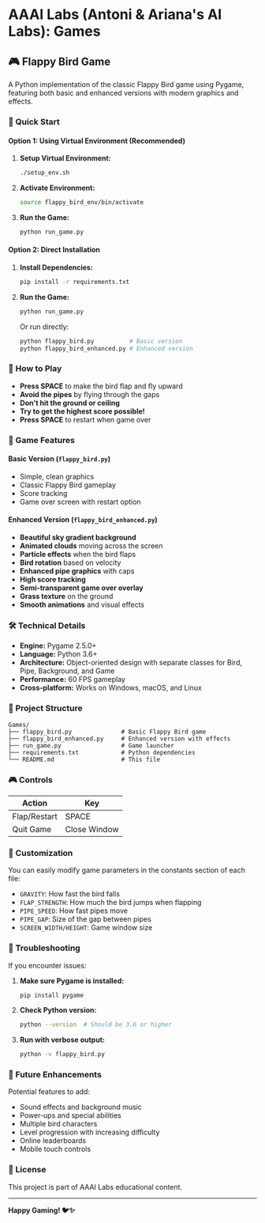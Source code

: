 # AAAI Labs (Antoni & Ariana's AI Labs): Games

## 🎮 Flappy Bird Game

A Python implementation of the classic Flappy Bird game using Pygame, featuring both basic and enhanced versions with modern graphics and effects.

### 🚀 Quick Start

#### Option 1: Using Virtual Environment (Recommended)
1. **Setup Virtual Environment:**
   ```bash
   ./setup_env.sh
   ```
   
2. **Activate Environment:**
   ```bash
   source flappy_bird_env/bin/activate
   ```

3. **Run the Game:**
   ```bash
   python run_game.py
   ```

#### Option 2: Direct Installation
1. **Install Dependencies:**
   ```bash
   pip install -r requirements.txt
   ```

2. **Run the Game:**
   ```bash
   python run_game.py
   ```
   
   Or run directly:
   ```bash
   python flappy_bird.py          # Basic version
   python flappy_bird_enhanced.py # Enhanced version
   ```

### 🎯 How to Play

- **Press SPACE** to make the bird flap and fly upward
- **Avoid the pipes** by flying through the gaps
- **Don't hit the ground or ceiling**
- **Try to get the highest score possible!**
- **Press SPACE** to restart when game over

### 🎨 Game Features

#### Basic Version (`flappy_bird.py`)
- Simple, clean graphics
- Classic Flappy Bird gameplay
- Score tracking
- Game over screen with restart option

#### Enhanced Version (`flappy_bird_enhanced.py`)
- **Beautiful sky gradient background**
- **Animated clouds** moving across the screen
- **Particle effects** when the bird flaps
- **Bird rotation** based on velocity
- **Enhanced pipe graphics** with caps
- **High score tracking**
- **Semi-transparent game over overlay**
- **Grass texture** on the ground
- **Smooth animations** and visual effects

### 🛠️ Technical Details

- **Engine:** Pygame 2.5.0+
- **Language:** Python 3.6+
- **Architecture:** Object-oriented design with separate classes for Bird, Pipe, Background, and Game
- **Performance:** 60 FPS gameplay
- **Cross-platform:** Works on Windows, macOS, and Linux

### 📁 Project Structure

```
Games/
├── flappy_bird.py              # Basic Flappy Bird game
├── flappy_bird_enhanced.py     # Enhanced version with effects
├── run_game.py                 # Game launcher
├── requirements.txt            # Python dependencies
└── README.md                   # This file
```

### 🎮 Controls

| Action | Key |
|--------|-----|
| Flap/Restart | SPACE |
| Quit Game | Close Window |

### 🔧 Customization

You can easily modify game parameters in the constants section of each file:

- `GRAVITY`: How fast the bird falls
- `FLAP_STRENGTH`: How much the bird jumps when flapping
- `PIPE_SPEED`: How fast pipes move
- `PIPE_GAP`: Size of the gap between pipes
- `SCREEN_WIDTH/HEIGHT`: Game window size

### 🐛 Troubleshooting

If you encounter issues:

1. **Make sure Pygame is installed:**
   ```bash
   pip install pygame
   ```

2. **Check Python version:**
   ```bash
   python --version  # Should be 3.6 or higher
   ```

3. **Run with verbose output:**
   ```bash
   python -v flappy_bird.py
   ```

### 🎯 Future Enhancements

Potential features to add:
- Sound effects and background music
- Power-ups and special abilities
- Multiple bird characters
- Level progression with increasing difficulty
- Online leaderboards
- Mobile touch controls

### 📝 License

This project is part of AAAI Labs educational content.

---

**Happy Gaming! 🐦✨**
